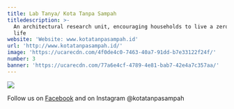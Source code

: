 ```yaml
---
title: Lab Tanya/ Kota Tanpa Sampah
titledescription: >-
  An architectural research unit, encouraging households to live a zero waste
  life
website: 'Website: www.kotatanpasampah.id'
url: 'http://www.kotatanpasampah.id/'
image: 'https://ucarecdn.com/4f0de4c0-7463-40a7-91dd-b7e33122f24f/'
number: 3
banner: 'https://ucarecdn.com/77a6e4cf-4789-4e81-bab7-42e4a7c357aa/'
---
```

![](https://ucarecdn.com/1e1a10ed-eae3-4630-9868-7027ebf7e66b/)

Follow us on [Facebook](https://www.facebook.com/kota-tanpa-sampah-1733179220262257/) and on Instagram @kotatanpasampah
